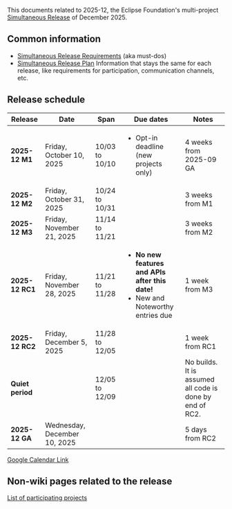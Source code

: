 This documents related to 2025-12, the Eclipse Foundation's multi-project [Simultaneous Release](../Simultaneous_Release.md) of December 2025.

## Common information

- [Simultaneous Release Requirements](Simultaneous_Release_Requirements.md) (aka must-dos)
- [Simultaneous Release Plan](Simultaneous_Release_Plan.md) Information that stays the same for each release, like requirements for participation, communication channels, etc.

## Release schedule
| **Release** | **Date** | **Span** | **Due dates** | **Notes** |
|---|---|---|---|---|
| **2025-12 M1** | Friday, October 10, 2025 | 10/03 to 10/10 | <ul><li>Opt-in deadline (new projects only)</ul> | 4 weeks from 2025-09 GA |
| **2025-12 M2** | Friday, October 31, 2025 | 10/24 to 10/31 | | 3 weeks from M1 |
| **2025-12 M3** | Friday, November 21, 2025 | 11/14 to 11/21 | | 3 weeks from M2 |
| **2025-12 RC1** | Friday, November 28, 2025 | 11/21 to 11/28 | <ul><li><b>No new features and APIs after this date!</b><li>New and Noteworthy entries due</ul> | 1 week from M3 |
| **2025-12 RC2** | Friday, December 5, 2025 | 11/28 to 12/05 | | 1 week from RC1 |
| **Quiet period** | | 12/05 to 12/09 | | No builds. It is assumed all code is done by end of RC2. |
| **2025-12 GA** | Wednesday, December 10, 2025 | | | 5 days from RC2 |

[Google Calendar Link](https://calendar.google.com/calendar/embed?src=gchs7nm4nvpm837469ddj9tjlk@group.calendar.google.com&dates=20250901%2F20251231&hl=en&mode=AGENDA)

## Non-wiki pages related to the release

[List of participating projects](https://projects.eclipse.org/releases/2025-12)
